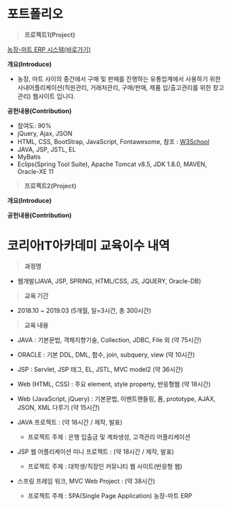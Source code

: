 # 포트폴리오

>**프로젝트1(Project)**

[농장-마트 ERP 시스템(바로가기)](https://github.com/teddyray91/serpproject/tree/master/Spring_Project)

**개요(Introduce)**
  * 농장, 마트 사이의 중간에서 구매 및 판매를 진행하는 유통업계에서 사용하기 위한 사내어플리케이션(직원관리, 거래처관리, 구매/판매, 제품 입/출고관리를 위한 창고관리) 웹사이트 입니다.
  
**공헌내용(Contribution)**
  * 참여도: 90%
  * jQuery, Ajax, JSON
  * HTML, CSS, BootStrap, JavaScript, Fontawesome, 참조  : [W3School](www.W3School.com)
  * JAVA, JSP, JSTL, EL
  * MyBatis
  * Eclips(Spring Tool Suite), Apache Tomcat v8.5, JDK 1.8.0, MAVEN, Oracle-XE 11
  
>**프로젝트2(Project)**

**개요(Introduce)**

**공헌내용(Contribution)**


# 코리아IT아카데미 교육이수 내역

>**과정명**

  - 웹개발(JAVA, JSP, SPRING, HTML/CSS, JS, JQUERY, Oracle-DB)

>**교육 기간**

  - 2018.10 ~ 2019.03 (5개월, 일=3시간, 총 300시간)

>**교육 내용**

  - JAVA : 기본문법, 객체지향기술, Collection, JDBC, File 외 (약 75시간)

  - ORACLE : 기본 DDL, DML,  함수, join, subquery, view (약 10시간)

  - JSP : Servlet, JSP 태그,  EL, JSTL,  MVC model2 (약 36시간)

  - Web (HTML, CSS) : 주요 element, style property, 반응형웹 (약 18시간)

  - Web (JavaScript, jQuery) : 기본문법, 이벤트핸들링, 폼, prototype, AJAX, JSON, XML 다루기 (약 15시간)
  
  - JAVA 프로젝트 : (약 18시간 / 제작, 발표)
    * 프로젝트 주제 : 은행 입출금 및 계좌생성, 고객관리 어플리케이션
  - JSP 웹 어플리케이션 미니 프로젝트 : (약 18시간 / 제작, 발표)
    * 프로젝트 주제 : 대학생/직장인 커뮤니티 웹 사이트(반응형 웹)
  - 스프링 프레임 워크, MVC Web Project : (약 38시간)
    * 프로젝트 주제 : SPA(Single Page Application) 농장-마트 ERP
